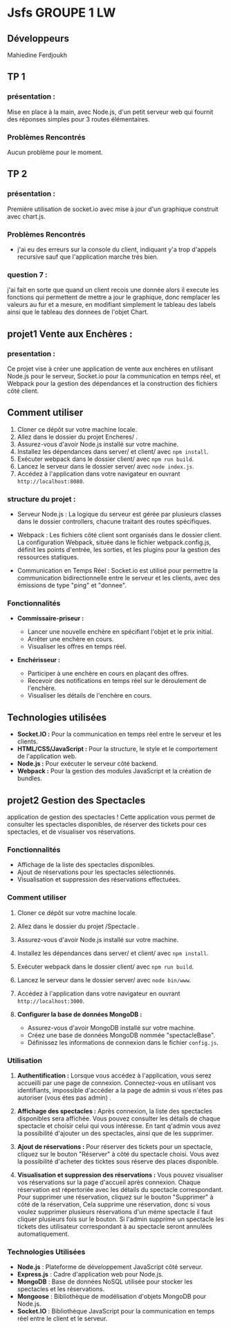 # Jsfs GROUPE 1  LW

## Développeurs

Mahiedine Ferdjoukh



## TP 1

### présentation :

Mise en place à la main, avec Node.js, d'un petit serveur web qui fournit des réponses simples pour 3 routes élémentaires.


### Problèmes Rencontrés

Aucun problème pour le moment.


## TP 2

### présentation :

Première utilisation de socket.io avec mise à jour d'un graphique construit avec chart.js.


### Problèmes Rencontrés
- j'ai eu des erreurs sur la console du client, indiquant y'a trop d'appels recursive sauf que l'application marche trés bien.

### question 7 :  

j'ai fait en sorte que quand un client recois une donnée alors il execute les fonctions qui permettent de mettre a jour le graphique, donc remplacer les valeurs au fur et a mesure, en modifiant simplement le tableau des labels ainsi que le tableau des donnees de l'objet Chart.

## projet1 Vente aux Enchères :  

### presentation : 

Ce projet vise à créer une application de vente aux enchères en utilisant Node.js pour le serveur, Socket.io pour la communication en temps réel, et Webpack pour la gestion des dépendances et la construction des fichiers côté client.


## Comment utiliser

1. Cloner ce dépôt sur votre machine locale.
2. Allez dans le dossier du projet Encheres/ .
3. Assurez-vous d'avoir Node.js installé sur votre machine.
4. Installez les dépendances dans server/ et client/ avec `npm install`.
5. Exécuter webpack dans le dossier client/ avec `npm run build`.    
6. Lancez le serveur dans le dossier server/ avec `node index.js`.
7. Accédez à l'application dans votre navigateur en ouvrant `http://localhost:8080`.


### structure du projet : 

- Serveur Node.js : La logique du serveur est gérée par plusieurs classes dans le dossier controllers, chacune traitant des routes spécifiques.

- Webpack : Les fichiers côté client sont organisés dans le dossier client. La configuration Webpack, située dans le fichier webpack.config.js, définit les points d'entrée, les sorties, et les plugins pour la gestion des ressources statiques.

- Communication en Temps Réel : Socket.io est utilisé pour permettre la communication bidirectionnelle entre le serveur et les clients, avec des émissions de type "ping" et "donnee".

### Fonctionnalités

- **Commissaire-priseur :**
  - Lancer une nouvelle enchère en spécifiant l'objet et le prix initial.
  - Arrêter une enchère en cours.
  - Visualiser les offres en temps réel.

- **Enchérisseur :**
  - Participer à une enchère en cours en plaçant des offres.
  - Recevoir des notifications en temps réel sur le déroulement de l'enchère.
  - Visualiser les détails de l'enchère en cours.

## Technologies utilisées

- **Socket.IO :** Pour la communication en temps réel entre le serveur et les clients.
- **HTML/CSS/JavaScript :** Pour la structure, le style et le comportement de l'application web.
- **Node.js :** Pour exécuter le serveur côté backend.
- **Webpack :** Pour la gestion des modules JavaScript et la création de bundles.





## projet2 Gestion des Spectacles

application de gestion des spectacles ! Cette application vous permet de consulter les spectacles disponibles, de réserver des tickets pour ces spectacles, et de visualiser vos réservations.

### Fonctionnalités

- Affichage de la liste des spectacles disponibles.
- Ajout de réservations pour les spectacles sélectionnés.
- Visualisation et suppression des réservations effectuées.

### Comment utiliser

1. Cloner ce dépôt sur votre machine locale.
2. Allez dans le dossier du projet /Spectacle .
3. Assurez-vous d'avoir Node.js installé sur votre machine.
4. Installez les dépendances dans server/ et client/ avec `npm install`.
5. Exécuter webpack dans le dossier client/ avec `npm run build`.    
6. Lancez le serveur dans le dossier server/ avec `node bin/www`.
7. Accédez à l'application dans votre navigateur en ouvrant `http://localhost:3000`.



4. **Configurer la base de données MongoDB :**
   - Assurez-vous d'avoir MongoDB installé sur votre machine.
   - Créez une base de données MongoDB nommée "spectacleBase".
   - Définissez les informations de connexion dans le fichier `config.js`.


### Utilisation

1. **Authentification :** Lorsque vous accédez à l'application, vous serez accueilli par une page de connexion. Connectez-vous en utilisant vos identifiants, impossible d'accéder a la page de admin si vous n'étes pas autoriser (vous étes pas admin) . 

2. **Affichage des spectacles :** Après connexion, la liste des spectacles disponibles sera affichée. Vous pouvez consulter les détails de chaque spectacle et choisir celui qui vous intéresse.
En tant q'admin vous avez la possibilité d'ajouter un des spectacles, ainsi que de les supprimer.  

3. **Ajout de réservations :** Pour réserver des tickets pour un spectacle, cliquez sur le bouton "Réserver" à côté du spectacle choisi. Vous avez la possibilité d'acheter des ticktes sous réserve des places 
disponible. 


4. **Visualisation et suppression des réservations :** Vous pouvez visualiser vos réservations sur la page d'accueil après connexion. Chaque réservation est répertoriée avec les détails du spectacle correspondant. Pour supprimer une réservation, cliquez sur le bouton "Supprimer" à côté de la réservation, Cela supprime une réservation, donc si vous voulez supprimer plusieurs réservations d'un méme spectacle il faut cliquer plusieurs fois sur le bouton. 
Si l'admin supprime un spectacle les tickets des utilisateur correspondant à au spectacle seront annulées automatiquement.





### Technologies Utilisées

- **Node.js** : Plateforme de développement JavaScript côté serveur.
- **Express.js** : Cadre d'application web pour Node.js.
- **MongoDB** : Base de données NoSQL utilisée pour stocker les spectacles et les réservations.
- **Mongoose** : Bibliothèque de modélisation d'objets MongoDB pour Node.js.
- **Socket.IO** : Bibliothèque JavaScript pour la communication en temps réel entre le client et le serveur.









